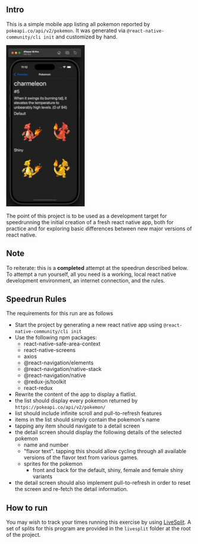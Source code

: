 ## Intro

This is a simple mobile app listing all pokemon reported by `pokeapi.co/api/v2/pokemon`.  It was generated via `@react-native-community/cli init` and customized by hand.

![preview image](https://raw.githubusercontent.com/cruinh/RNNA_RFD02/refs/heads/main/app_preview.png)

The point of this project is to be used as a development target for speedrunning the initial creation of a fresh react native app, both for practice and for exploring basic differences between new major versions of react native.

## Note

To reiterate: this is a **completed** attempt at the speedrun described below.  To attempt a run yourself, all you need is a working, local react native development environment, an internet connection, and the rules.

## Speedrun Rules

The requirements for this run are as follows

- Start the project by generating a new react native app using `@react-native-community/cli init`
- Use the following npm packages:
  - react-native-safe-area-context
  - react-native-screens
  - axios
  - @react-navigation/elements
  - @react-navigation/native-stack
  - @react-navigation/native
  - @redux-js/toolkit
  - react-redux
- Rewrite the content of the app to display a flatlist.
- the list should display every pokemon returned by `https://pokeapi.co/api/v2/pokemon/`
- list should include infinite scroll and pull-to-refresh features
- items in the list should simply contain the pokemon's name
- tapping any item should navigate to a detail screen
- the detail screen should display the following details of the selected pokemon
  - name and number
  - "flavor text".  tapping this should allow cycling through all available versions of the flavor text from various games.
  - sprites for the pokemon
    - front and back for the default, shiny, female and female shiny variants
- the detail screen should also implement pull-to-refresh in order to reset the screen and re-fetch the detail information.

## How to run

You may wish to track your times running this exercise by using [LiveSplit](https://livesplit.org).  A set of splits for this program are provided in the `livesplit` folder at the root of the project. 